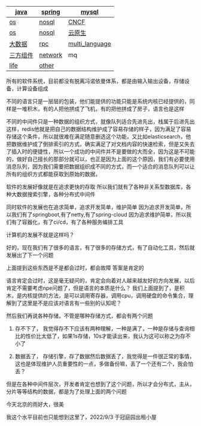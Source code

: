 | [java](./java/README.md)          | [spring](./spring/README.md)   | [mysql](./mysql/README.md)                   |
| --------------------------------- | ------------------------------ | -------------------------------------------- |
| [os](./unix/README.md)            | [nosql](./nosql/README.md)     | [CNCF](./云原生/README.md)                   |
| [os](./unix/README.md)            | [nosql](./nosql/README.md)     | [云原生](./CNCF/README.md)                   |
| [大数据](./big_data/README.md)    | [rpc](./rpc/README.md)         | [multi_language](./multi_language/README.md) |
| [三方组件](./some_tool/README.md) | [network](./network/README.md) | mq                                           |
| [life](./life/README.md)          | [other](./other/README.md)     |                                              |



所有的软件系统，目前都没有脱离冯诺依曼体系，都是由输入输出设备，存储设备，计算设备组成

不同的语言只是一层层的包装，他们能提供的功能只能是系统内核已经提供的，同样是一堆积木，有的人把他拼成了飞机，有的把他拼成了房子，语言也是这样

不同的中间件只是一种数据的组织方式，就像队列适合先进先出，栈属于后进先出这样，redis他就是把自己的数据结构维护成了容易存储的样子，因为满足了容易存储这个条件，所以就很难在满足随意删选这个功能，又比如elasticsearch，他把数据维护成了倒排索引的方式，确实满足了对文档内容的快速检索，但是又失去了插入时的便捷性，所以一个成功的中间件并不是要做的大而全，因为这是不可能的，做好自己擅长的那部分就可以，也正是因为上面的这个原因，我们有必要使用消息队列，因为我们需要把数据组织成不同的方式，而一个适合的消息队列可以让所有的组织方式都能获取到原始的数据，

软件的发展好像就是在追求更快的存取
所以我们就有了各种非关系型数据库，各种大数据搜索引擎，各种分布式中间件

同时软件的发展也在追求简单，追求开发简单，维护简单
因为追求开发简单，所以我们有了springboot,有了netty,有了spring-cloud
因为追求维护简单，所以我们有了容器化，有了ci/cd，有了各种服务编排工具

计算机的发展不就是这样吗？

好的，现在我们有了很多的语言，有了很多的存储方式，有了自动化工具，然后就发展出了下一个问题

上面提到这些东西是不是都会过时，都会故障
答案是肯定的

语言肯定会过时，这是毫无疑问的，肯定会向着对人越来越友好的方向发展，以后肯定不需要考虑npe问题了，但是语言的本质是什么？
我们上面提到了，是积木，是内核提供的方法，是可以调用寄存器，调用cpu，调用硬盘的命令集合，理解到了这里是不是应该对语言有一些别的认知呢？

然后我们再说各种存储，不管是哪种存储方式，都会有两个问题

1. 存不下了， 我觉得存不下应该有两种理解，一种是满了，一种是存储与查询相比的性价比太低了，如果1s存储，10s才能读出来，我认为这可以称之为存不小了

2. 数据丢了， 存储引擎，存了数据然后数据丢了，我觉得是一件很正常的事情，这也是体现维护人员重要性的一点，多做备份嘛，丢了一个还有二个，我会怕丢？

但是在各种中间件层次，开发者肯定也想到了这个问题，所以才会分布式，主从，分片等等结构的数据，都是为了处理上面的两个问题

今天北京的雨好大，很美

我这个水平目前也只能想到这里了，2022/9/3 于冠庭园出租小屋